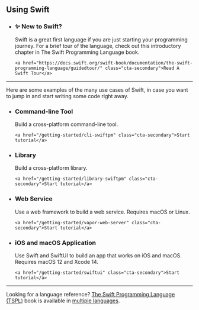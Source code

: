 ## Using Swift

<ul class="use-case-list">
  <li class="use-case featured">
    <h3>✨ New to Swift?</h3>
    <p class="description">
      Swift is a great first language if you are just starting your programming journey. For a brief tour of the language, check out this introductory chapter in The Swift Programming Language book.
    </p>

    <a href="https://docs.swift.org/swift-book/documentation/the-swift-programming-language/guidedtour/" class="cta-secondary">Read A Swift Tour</a>
  </li>
</ul>

---

Here are some examples of the many use cases of Swift, in case you want to jump in and start writing some code right away.

<ul class="use-case-list">
  <li class="use-case">
    <h3>Command-line Tool</h3>
    <p class="description">
      Build a cross-platform command-line tool.
    </p>

    <a href="/getting-started/cli-swiftpm" class="cta-secondary">Start tutorial</a>
  </li>

  <li class="use-case">
    <h3>Library</h3>
    <p class="description">
      Build a cross-platform library.
    </p>

    <a href="/getting-started/library-swiftpm" class="cta-secondary">Start tutorial</a>
  </li>

  <li class="use-case">
    <h3>Web Service</h3>
    <p class="description">
      Use a web framework to build a web service.
      Requires macOS or Linux.
    </p>

    <a href="/getting-started/vapor-web-server" class="cta-secondary">Start tutorial</a>
  </li>

  <li class="use-case">
    <h3>iOS and macOS Application</h3>
    <p class="description">
      Use Swift and SwiftUI to build an app that works on iOS and macOS.
      Requires macOS 12 and Xcode 14.
    </p>

    <a href="/getting-started/swiftui" class="cta-secondary">Start tutorial</a>
  </li>
</ul>

---

Looking for a language reference? [The Swift Programming Language (TSPL)](https://docs.swift.org/swift-book/) book is available in [multiple languages](/documentation/#translations).
